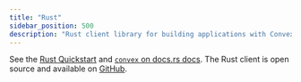 ```yaml
---
title: "Rust"
sidebar_position: 500
description: "Rust client library for building applications with Convex"
---
```


See the [Rust Quickstart](/quickstart/rust.mdx) and
<a href="https://docs.rs/convex/latest/convex/" target="_blank">`convex` on
docs.rs docs</a>. The Rust client is open source and available on
[GitHub](https://github.com/get-convex/convex-rs).
